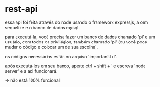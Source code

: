 # rest-api
 essa api foi feita através do node usando o framework expressjs, a orm sequelize e o banco de dados mysql.

 para executá-la, você precisa fazer um banco de dados chamado 'pi' e um usuário, com todos os privilégios, também chamado 'pi' (ou você pode mudar o código e colocar um de sua escolha).

 os códigos necessários estão no arquivo 'important.txt'. 
 
 após executá-los em seu banco, aperte ctrl + shift + ' e escreva 'node server' e a api funcionará.

 -> não está 100% funcional